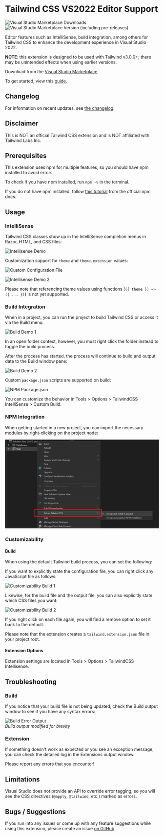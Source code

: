 # Tailwind CSS VS2022 Editor Support 

![Visual Studio Marketplace Downloads](https://img.shields.io/visual-studio-marketplace/d/TheronWang.TailwindCSSIntellisense)
![Visual Studio Marketplace Version (including pre-releases)](https://img.shields.io/visual-studio-marketplace/v/TheronWang.TailwindCSSIntellisense)

Editor features such as IntelliSense, build integration, among others for Tailwind CSS to enhance the development experience in Visual Studio 2022.

**NOTE**: this extension is designed to be used with Tailwind v3.0.0+; there may be unintended effects when using earlier versions.

Download from the [Visual Studio Marketplace](https://marketplace.visualstudio.com/items?itemName=TheronWang.TailwindCSSIntellisense).

To get started, view this [guide](https://github.com/theron-wang/VS2022-Editor-Support-for-Tailwind-CSS/blob/main/Getting-Started.md).

## Changelog

For information on recent updates, see [the changelog](https://github.com/theron-wang/VS2022-Editor-Support-for-Tailwind-CSS/blob/main/CHANGELOG.md).

## Disclaimer

This is NOT an official Tailwind CSS extension and is NOT affiliated with Tailwind Labs Inc. 

## Prerequisites

This extension uses npm for multiple features, so you should have npm installed to avoid errors.

To check if you have npm installed, run `npm -v` in the terminal.

If you do not have npm installed, follow [this tutorial](https://docs.npmjs.com/downloading-and-installing-node-js-and-npm) from the official npm docs.

## Usage

### IntelliSense

Tailwind CSS classes show up in the IntelliSense completion menus in Razor, HTML, and CSS files:

![Intellisense Demo](https://raw.githubusercontent.com/theron-wang/VS2022-Editor-Support-for-Tailwind-CSS/main/art/IntelliSense-Demo-1.gif)

Customization support for `theme` and `theme.extension` values:

![Custom Configuration File](https://raw.githubusercontent.com/theron-wang/VS2022-Editor-Support-for-Tailwind-CSS/main/art/IntelliSense-Demo-2-Configuration.png)

![Intellisense Demo 2](https://raw.githubusercontent.com/theron-wang/VS2022-Editor-Support-for-Tailwind-CSS/main/art/IntelliSense-Demo-3.png)

Please note that referencing theme values using functions (`({ theme }) => ({ ... })`) is not yet supported.

### Build Integration

When in a project, you can run the project to build Tailwind CSS or access it via the Build menu:

![Build Demo 1](https://raw.githubusercontent.com/theron-wang/VS2022-Editor-Support-for-Tailwind-CSS/main/art/Build-Demo-1.png)

In an open folder context, however, you must right click the folder instead to toggle the build process.

After the process has started, the process will continue to build and output data to the Build window pane:

![Build Demo 2](https://raw.githubusercontent.com/theron-wang/VS2022-Editor-Support-for-Tailwind-CSS/main/art/Build-Demo-2.png)

Custom `package.json` scripts are supported on build:

![NPM Package.json](https://raw.githubusercontent.com/theron-wang/VS2022-Editor-Support-for-Tailwind-CSS/main/art/NPM-package-json.png)

You can customize the behavior in Tools > Options > TailwindCSS IntelliSense > Custom Build.

### NPM Integration

When getting started in a new project, you can import the necessary modules by right-clicking on the project node:

![NPM Shortcut 1](https://raw.githubusercontent.com/theron-wang/VS2022-Editor-Support-for-Tailwind-CSS/main/art/NPM-Shortcuts-1.png)

### Customizability

#### Build

When using the default Tailwind build process, you can set the following:

If you want to explicitly state the configuration file, you can right click any JavaScript file as follows:

![Customizability Build 1](https://raw.githubusercontent.com/theron-wang/VS2022-Editor-Support-for-Tailwind-CSS/main/art/Customizability-Build-1.png)

Likewise, for the build file and the output file, you can also explicitly state which CSS files you want:

![Customizability Build 2](https://raw.githubusercontent.com/theron-wang/VS2022-Editor-Support-for-Tailwind-CSS/main/art/Customizability-Build-2.png)

If you right click on each file again, you will find a remove option to set it back to the default.

Please note that the extension creates a `tailwind.extension.json` file in your project root.

#### Extension Options

Extension settings are located in Tools > Options > TailwindCSS Intellisense.

## Troubleshooting

### Build

If you notice that your build file is not being updated, check the Build output window to see if you have any syntax errors:

![Build Error Output](https://raw.githubusercontent.com/theron-wang/VS2022-Editor-Support-for-Tailwind-CSS/main/art/Troubleshooting-Build.png)<br>
*Build output modified for brevity*

### Extension

If something doesn't work as expected or you see an exception message, you can check the detailed log in the Extensions output window.

Please report any errors that you encounter!

## Limitations

Visual Studio does not provide an API to override error tagging, so you will see the CSS directives (`@apply`, `@tailwind`, etc.) marked as errors.

## Bugs / Suggestions

If you run into any issues or come up with any feature suggestions while using this extension, please create an issue [on GitHub](https://github.com/theron-wang/VS2022-Editor-Support-for-Tailwind-CSS/issues/new).
